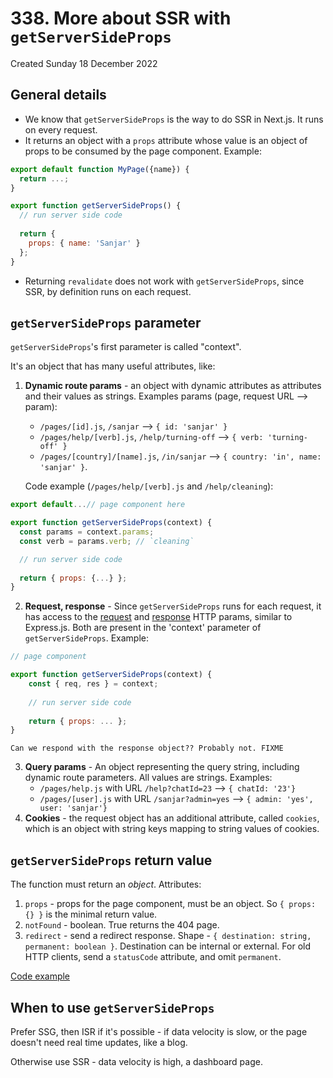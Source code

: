 # 338. More about SSR with `getServerSideProps`
Created Sunday 18 December 2022

## General details
- We know that `getServerSideProps` is the way to do SSR in Next.js. It runs on every request.
- It returns an object with a `props` attribute whose value is an object of props to be consumed by the page component. Example:
```js
export default function MyPage({name}) {
  return ...;
}

export function getServerSideProps() {
  // run server side code
  
  return {
    props: { name: 'Sanjar' }
  };
}
```
- Returning `revalidate` does not work with `getServerSideProps`, since SSR, by definition runs on each request.


## `getServerSideProps` parameter
`getServerSideProps`'s first parameter is called "context".

It's an object that has many useful attributes, like:
1. **Dynamic route params** - an object with dynamic attributes as attributes and their values as strings. Examples params (page, request URL --> param):
   - `/pages/[id].js`, `/sanjar` --> `{ id: 'sanjar' }`
   - `/pages/help/[verb].js`, `/help/turning-off` --> `{ verb: 'turning-off' }`
   - `/pages/[country]/[name].js`, `/in/sanjar` --> `{ country: 'in', name: 'sanjar' }`.
   
	Code example (`/pages/help/[verb].js` and `/help/cleaning`):
 ```js
 export default...// page component here

 export function getServerSideProps(context) {
   const params = context.params;
   const verb = params.verb; // `cleaning`

   // run server side code
   
   return { props: {...} };
 }
 ```
2. **Request, response** - Since `getServerSideProps` runs for each request, it has access to the [request](https://nodejs.org/api/http.html#http_class_http_incomingmessage) and [response](https://nodejs.org/api/http.html#http_class_http_serverresponse) HTTP params, similar to Express.js. Both are present in the 'context' parameter of `getServerSideProps`. Example:
```js
// page component

export function getServerSideProps(context) {
	const { req, res } = context;
	
	// run server side code
	
	return { props: ... };
}
```
	Can we respond with the response object?? Probably not. FIXME
3. **Query params** - An object representing the query string, including dynamic route parameters. All values are strings. Examples:
	- `/pages/help.js` with URL `/help?chatId=23` --> `{ chatId: '23'}`
	- `/pages/[user].js` with URL `/sanjar?admin=yes` --> `{ admin: 'yes', user: 'sanjar'}`
4. **Cookies** - the request object has an additional attribute, called `cookies`, which is an object with string keys mapping to string values of cookies.


## `getServerSideProps` return value
The function must return an *object*. Attributes:
1. `props` - props for the page component, must be an object. So `{ props: {} }` is the minimal return value.
2. `notFound` - boolean. True returns the 404 page.
3. `redirect` - send a redirect response. Shape - `{ destination: string, permanent: boolean }`. Destination can be internal or external. For old HTTP clients, send a `statusCode` attribute, and omit `permanent`.

[Code example](https://github.com/exemplar-codes/nextjs-first-realistic-tutorial/commit/10d26ba4876d4ba1243c8adb0839b347afb24a30)


## When to use `getServerSideProps`
Prefer SSG, then ISR if it's possible - if data velocity is slow, or the page doesn't need real time updates, like a blog. 

Otherwise use SSR - data velocity is high, a dashboard page.